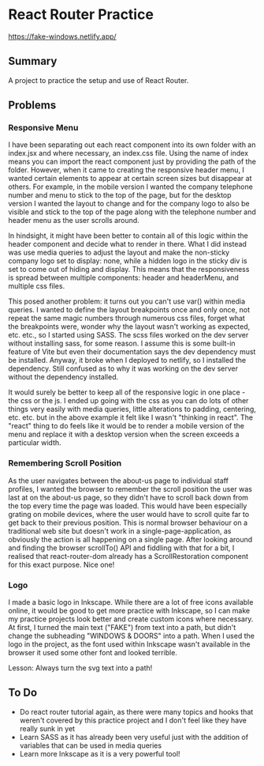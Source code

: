 # React Router Practice

https://fake-windows.netlify.app/

## Summary
A project to practice the setup and use of React Router.

## Problems

### Responsive Menu
I have been separating out each react component into its own folder with an index.jsx and where necessary, an index.css file. Using the name of index means you can import the react component just by providing the path of the folder. However, when it came to creating the responsive header menu, I wanted certain elements to appear at certain screen sizes but disappear at others. For example, in the mobile version I wanted the company telephone number and menu to stick to the top of the page, but for the desktop version I wanted the layout to change and for the company logo to also be visible and stick to the top of the page along with the telephone number and header menu as the user scrolls around. 

In hindsight, it might have been better to contain all of this logic within the header component and decide what to render in there. What I did instead was use media queries to adjust the layout and make the non-sticky company logo set to display: none, while a hidden logo in the sticky div is set to come out of hiding and display. This means that the responsiveness is spread between multiple components: header and headerMenu, and multiple css files. 

This posed another problem: it turns out you can't use var() within media queries. I wanted to define the layout breakpoints once and only once, not repeat the same magic numbers through numerous css files, forget what the breakpoints were, wonder why the layout wasn't working as expected, etc. etc., so I started using SASS. The scss files worked on the dev server without installing sass, for some reason. I assume this is some built-in feature of Vite but even their documentation says the dev dependency must be installed. Anyway, it broke when I deployed to netlify, so I installed the dependency. Still confused as to why it was working on the dev server without the dependency installed.

It would surely be better to keep all of the responsive logic in one place - the css or the js. I ended up going with the css as you can do lots of other things very easily with media queries, little alterations to padding, centering, etc. etc. but in the above example it felt like I wasn't "thinking in react". The "react" thing to do feels like it would be to render a mobile version of the menu and replace it with a desktop version when the screen exceeds a particular width. 

### Remembering Scroll Position
As the user navigates between the about-us page to individual staff profiles, I wanted the browser to remember the scroll position the user was last at on the about-us page, so they didn't have to scroll back down from the top every time the page was loaded. This would have been especially grating on mobile devices, where the user would have to scroll quite far to get back to their previous position. This is normal browser behaviour on a traditional web site but doesn't work in a single-page-application, as obviously the action is all happening on a single page. After looking around and finding the browser scrollTo() API and fiddling with that for a bit, I realised that react-router-dom already has a ScrollRestoration component for this exact purpose. Nice one!

### Logo
I made a basic logo in Inkscape. While there are a lot of free icons available online, it would be good to get more practice with Inkscape, so I can make my practice projects look better and create custom icons where necessary. At first, I turned the main text ("FAKE") from text into a path, but didn't change the subheading "WINDOWS & DOORS" into a path. When I used the logo in the project, as the font used within Inkscape wasn't available in the browser it used some other font and looked terrible. 

Lesson: Always turn the svg text into a path!

## To Do
- Do react router tutorial again, as there were many topics and hooks that weren't covered by this practice project and I don't feel like they have really sunk in yet
- Learn SASS as it has already been very useful just with the addition of variables that can be used in media queries
- Learn more Inkscape as it is a very powerful tool!
